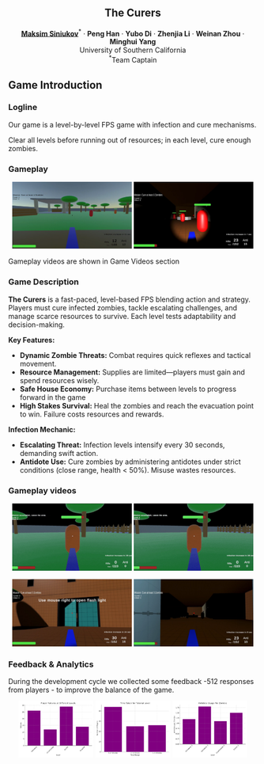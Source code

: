 <p align="center">

  <h2 align="center">The Curers</h2>
  <p align="center">
    <a href="https://github.com/havent-invented"><strong>Maksim Siniukov</strong></a><sup>*</sup>
    ·  
    <strong>Peng Han</strong>
    ·
    <strong>Yubo Di</strong>
    ·
    <strong>Zhenjia Li</strong>
    ·
    <strong>Weinan Zhou</strong>
    ·
    <strong>Minghui Yang</strong>
    <br>
    University of Southern California
    <br>
    <sup>*</sup>Team Captain
    <br>
</p>


## Game Introduction

### Logline
Our game is a level-by-level FPS game with infection and cure mechanisms.

<!-- ### Player Goals / Win Conditions -->
Clear all levels before running out of resources; in each level, cure enough zombies.
### Gameplay
<p align="center">
  <img src="supplementary/1.png" style="width:48%;" />
  <img src="supplementary/3.png" style="width:48%;" />
</p>


Gameplay videos are shown in Game Videos section

### Game Description
**The Curers** is a fast-paced, level-based FPS blending action and strategy. Players must cure infected zombies, tackle escalating challenges, and manage scarce resources to survive. Each level tests adaptability and decision-making.

**Key Features:**

- **Dynamic Zombie Threats:** Combat requires quick reflexes and tactical movement.
- **Resource Management:** Supplies are limited—players must gain and spend resources wisely.
- **Safe House Economy:** Purchase items between levels to progress forward in the game 
- **High Stakes Survival:** Heal the zombies and reach the evacuation point to win. Failure costs resources and rewards.

**Infection Mechanic:**

- **Escalating Threat:** Infection levels intensify every 30 seconds, demanding swift action.
- **Antidote Use:** Cure zombies by administering antidotes under strict conditions (close range, health < 50%). Misuse wastes resources.

### Gameplay videos

<p align="center">
  <img src="supplementary/curers_cure.gif" style="width:48%;" />
  <img src="supplementary/curers_fail.gif" style="width:48%;" />
</p>
<p align="center">
  <img src="supplementary/2.png" style="width:48%;" />
  <img src="supplementary/4.png" style="width:48%;" />
</p>

### Feedback & Analytics
During the development cycle we collected some feedback -512 responses from players - to improve the balance of the game.
<p align="center">
  <img src="supplementary/fail_levels.png" style="width:30%;" />
  <img src="supplementary/tutorial_time.png" style="width:30%;" />
   <img src="supplementary/antidote_per_zombie.png" style="width:30%;" />
</p>

</p>